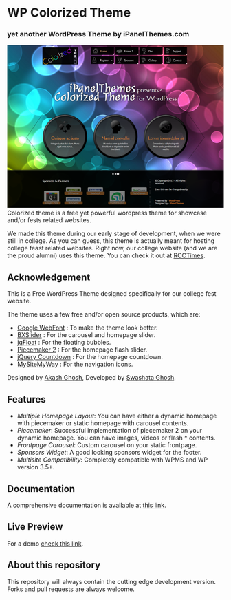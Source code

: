 # WP Colorized Theme
### yet another WordPress Theme by iPanelThemes.com
![Colorized Theme Logo](screenshot.png?raw=true)
Colorized theme is a free yet powerful wordpress theme for showcase and/or fests related websites.

We made this theme during our early stage of development, when we were still in college. As you can guess, this theme is actually meant for hosting college feast related websites. Right now, our college website (and we are the proud alumni) uses this theme. You can check it out at [RCCTimes](http://rcctimes.org).


## Acknowledgement
This is a Free WordPress Theme designed specifically for our college fest website.

The theme uses a few free and/or open source products, which are:

* [Google WebFont](http://www.google.com/webfonts/) : To make the theme look better.
* [BXSlider](http://bxslider.com/) : For the carousel and homepage slider.
* [jqFloat](http://www.inwebson.com/jquery/jqfloat-js-a-floating-effect-with-jquery/) : For the floating bubbles.
* [Piecemaker 2](http://www.modularweb.net/en/portfolio/piecemaker2) : For the homepage flash slider.
* [jQuery Countdown](http://keith-wood.name/countdown.html) : For the homepage countdown.
* [MySiteMyWay](http://icons.mysitemyway.com/) : For the navigation icons.

Designed by [Akash Ghosh](http://en.gravatar.com/akashghosh), Developed by [Swashata Ghosh](http://www.swashata.com/).

## Features
* *Multiple Homepage Layout*: You can have either a dynamic homepage with piecemaker or static homepage with carousel contents.
* *Piecemaker*: Successful implementation of piecemaker 2 on your dynamic homepage. You can have images, videos or flash * contents.
* *Frontpage Carousel*: Custom carousel on your static frontpage.
* *Sponsors Widget*: A good looking sponsors widget for the footer.
* *Multisite Compatibility*: Completely compatible with WPMS and WP version 3.5+.

## Documentation
A comprehensive documentation is available at [this link](http://ipanelthemes.com/kb/wp-colorized-theme/).

## Live Preview
For a demo [check this link](http://ipanelthemes.com/colorized/).

## About this repository
This repository will always contain the cutting edge development version. Forks and pull requests are always welcome.
